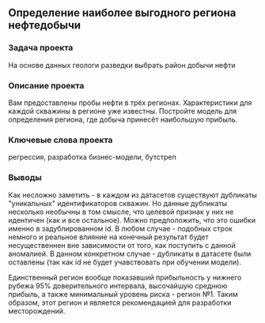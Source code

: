 ## Определение наиболее выгодного региона нефтедобычи

### Задача проекта
На основе данных геологи разведки выбрать район добычи нефти

### Описание проекта
Вам предоставлены пробы нефти в трёх регионах. Характеристики для каждой скважины в регионе уже известны. Постройте модель для определения региона, где добыча принесёт наибольшую прибыль.

### Ключевые слова проекта
регрессия, разработка бизнес-модели, бутстреп

### Выводы
Как несложно заметить - в каждом из датасетов существуют дубликаты "уникальных" идентификаторов скважин. Но данные дубликаты несколько необычны в том смысле, что целевой признак у них не идентичен (как и все остальное). Можно предположить, что это ошибки именно в задублированном id. В любом случае - подобных строк немного и реальное влияние на конечный результат будет несущественнен вне зависимости от того, как поступить с данной аномалией. В данном конкретном случае - дубликаты в датасете были оставлены (так как id не будет учавствовать при обучении модели).

Единственный регион вообще показавший прибыльность у нижнего рубежа 95% доверительного интервала, высочайшую среднюю прибыль, а также минимальный уровень риска - регион №1. Таким образом, этот регион и является рекомендацией для разработки месторождений.